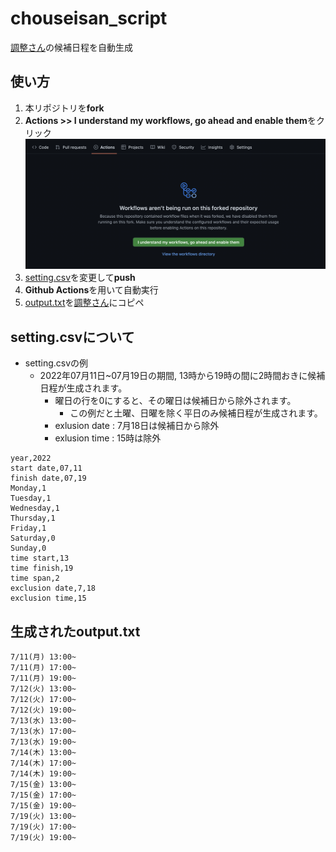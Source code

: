 # chouseisan_script
[調整さん](https://chouseisan.com/)の候補日程を自動生成

## 使い方
1. 本リポジトリを**fork**
2. **Actions >> I understand my workflows, go ahead and enable them**をクリック
![screen_shot_1](./pic/screen_shot_1.png)
2. [setting.csv](./setting.csv)を変更して**push**
3. **Github Actions**を用いて自動実行
4. [output.txt](./output.txt)を[調整さん](https://chouseisan.com/)にコピペ

## setting.csvについて
- setting.csvの例
  - 2022年07月11日~07月19日の期間, 13時から19時の間に2時間おきに候補日程が生成されます。
    - 曜日の行を0にすると、その曜日は候補日から除外されます。
      - この例だと土曜、日曜を除く平日のみ候補日程が生成されます。
    - exlusion date : 7月18日は候補日から除外
    - exlusion time : 15時は除外 
  
~~~
year,2022
start date,07,11
finish date,07,19
Monday,1
Tuesday,1
Wednesday,1
Thursday,1
Friday,1
Saturday,0
Sunday,0
time start,13
time finish,19
time span,2
exclusion date,7,18
exclusion time,15
~~~

## 生成されたoutput.txt
~~~
7/11(月) 13:00~
7/11(月) 17:00~
7/11(月) 19:00~
7/12(火) 13:00~
7/12(火) 17:00~
7/12(火) 19:00~
7/13(水) 13:00~
7/13(水) 17:00~
7/13(水) 19:00~
7/14(木) 13:00~
7/14(木) 17:00~
7/14(木) 19:00~
7/15(金) 13:00~
7/15(金) 17:00~
7/15(金) 19:00~
7/19(火) 13:00~
7/19(火) 17:00~
7/19(火) 19:00~
~~~
